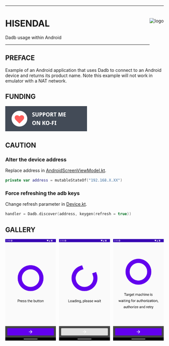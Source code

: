 <hr><div>
<a href="../.."><img align="right" height="91" src="https://user-images.githubusercontent.com/72373746/204132526-193bd3df-e3fd-4f33-99e0-eea7972247f8.png" alt="logo"></a>
<h1>HISENDAL</h1>
<p>Dadb usage within Android</p>
</div><hr>

<!--
## PREFACE
## FUNDING
## FEATURE
## STARTER
## GALLERY
## EXECUTE
## CAUTION
## PREVIEW
## RELEASE
## TEASING
-->

## PREFACE

Example of an Android application that uses Dadb to connect to an Android device and returns its product name.
Note this example will not work in emulator with a NAT network.

## FUNDING

<a href="../.." target="_blank"><img src="https://raw.githubusercontent.com/sharpordie/mybadges/main/src/kofi.svg" width="260"></a>

## CAUTION

### Alter the device address

Replace address in [AndroidScreenViewModel.kt](app/src/main/java/com/example/hisendal/AndroidScreenViewModel.kt).

```kotlin
private var address = mutableStateOf("192.168.X.XX")
```

### Force refreshing the adb keys

Change refresh parameter in [Device.kt](app/src/main/java/com/example/hisendal/Device.kt).

```kotlin
handler = Dadb.discover(address, keygen(refresh = true))
```

## GALLERY

<a href="assets/img1.png"><img src="assets/img1.png" width="32%"/></a><a><img src="assets/none.png" width="2%"/></a><a href="assets/img2.png"><img src="assets/img2.png" width="32%"/></a><a><img src="assets/none.png" width="2%"/></a><a href="assets/img3.png"><img src="assets/img3.png" width="32%"/></a>
